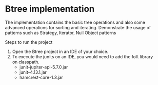 # Btree implementation

The implementation contains the basic tree operations and also some advanced operations for sorting and iterating. 
Demonstrate the usage of patterns such as Strategy, Iterator, Null Object patterns 


Steps to run the project
1. Open the Btree project in an IDE of your choice.
2. To execute the junits on an IDE, you would need to add the foll. library on classpath.
	- junit-jupiter-api-5.7.0.jar
	- junit-4.13.1.jar
	- hamcrest-core-1.3.jar
	

 
